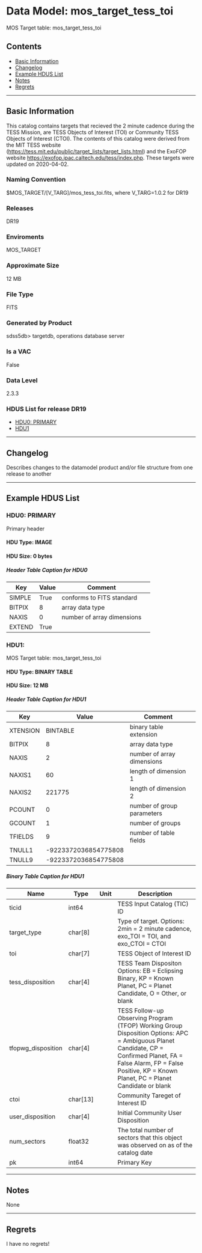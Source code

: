 # Data Model: mos_target_tess_toi


MOS Target table: mos_target_tess_toi


## Contents
- [Basic Information](#basic-information)
- [Changelog](#changelog)
- [Example HDUS List](#example-hdus-list)
- [Notes](#notes)
- [Regrets](#regrets)
---

## Basic Information
This catalog contains targets that recieved the 2 minute cadence during the TESS Mission, are TESS Objects of Interest (TOI) or Community TESS Objects of Interest (CTOI). The contents of this catalog were derived from the MIT TESS website (https://tess.mit.edu/public/target_lists/target_lists.html) and the ExoFOP website https://exofop.ipac.caltech.edu/tess/index.php. These targets were updated on 2020-04-02.

### Naming Convention
$MOS_TARGET/[V_TARG]/mos_tess_toi.fits, where V_TARG=1.0.2 for DR19

### Releases
DR19

### Enviroments
MOS_TARGET

### Approximate Size
12 MB

### File Type
FITS

### Generated by Product
sdss5db> targetdb, operations database server

### Is a VAC
False

### Data Level
2.3.3

### HDUS List for release DR19
  - [HDU0: PRIMARY](#hdu0-primary)
  - [HDU1](#hdu1)

---

## Changelog
Describes changes to the datamodel product and/or file structure from one release to another

---
## Example HDUS List

### HDU0: PRIMARY
Primary header

#### HDU Type: IMAGE
#### HDU Size:  0 bytes

##### Header Table Caption for HDU0
Key | Value | Comment | |
| --- | --- | --- | --- |
| SIMPLE | True | conforms to FITS standard |
| BITPIX | 8 | array data type |
| NAXIS | 0 | number of array dimensions |
| EXTEND | True |  |



### HDU1: 
MOS Target table: mos_target_tess_toi

#### HDU Type: BINARY TABLE
#### HDU Size:  12 MB

##### Header Table Caption for HDU1
Key | Value | Comment | |
| --- | --- | --- | --- |
| XTENSION | BINTABLE | binary table extension |
| BITPIX | 8 | array data type |
| NAXIS | 2 | number of array dimensions |
| NAXIS1 | 60 | length of dimension 1 |
| NAXIS2 | 221775 | length of dimension 2 |
| PCOUNT | 0 | number of group parameters |
| GCOUNT | 1 | number of groups |
| TFIELDS | 9 | number of table fields |
| TNULL1 | -9223372036854775808 |  |
| TNULL9 | -9223372036854775808 |  |

##### Binary Table Caption for HDU1
Name | Type | Unit | Description |
| --- | --- | --- | --- |
 | ticid | int64 |  | TESS Input Catalog (TIC) ID |
 | target_type | char[8] |  | Type of target. Options: 2min = 2 minute cadence, exo_TOI = TOI, and exo_CTOI = CTOI |
 | toi | char[7] |  | TESS Object of Interest ID |
 | tess_disposition | char[4] |  | TESS Team Dispositon Options: EB = Eclipsing Binary, KP = Known Planet, PC = Planet Candidate, O = Other, or blank |
 | tfopwg_disposition | char[4] |  | TESS Follow-up Observing Program (TFOP) Working Group Disposition Options: APC = Ambiguous Planet Candidate, CP = Confirmed Planet, FA = False Alarm, FP = False Positive, KP = Known Planet, PC = Planet Candidate or blank |
 | ctoi | char[13] |  | Community Tareget of Interest ID |
 | user_disposition | char[4] |  | Initial Community User Disposition |
 | num_sectors | float32 |  | The total number of sectors that this object was observed on as of the catalog date |
 | pk | int64 |  | Primary Key |



---
## Notes
None

---
## Regrets
I  have no regrets!